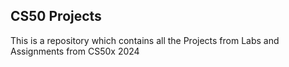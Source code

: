 ## CS50 Projects

This is a repository which contains all the Projects from Labs and Assignments from CS50x 2024
